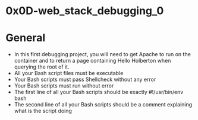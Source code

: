 # 0x0D-web_stack_debugging_0

# General

* In this first debugging project, you will need to get Apache to run on the container and to return a page containing Hello Holberton when querying the root of it.
* All your Bash script files must be executable
* Your Bash scripts must pass Shellcheck without any error
* Your Bash scripts must run without error
* The first line of all your Bash scripts should be exactly #!/usr/bin/env bash
* The second line of all your Bash scripts should be a comment explaining what is the script doing
